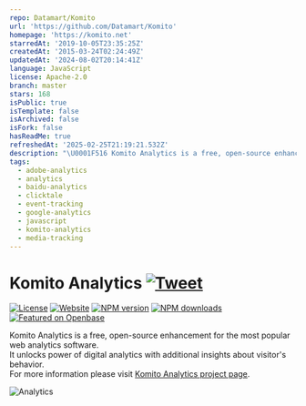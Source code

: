 ```yaml
---
repo: Datamart/Komito
url: 'https://github.com/Datamart/Komito'
homepage: 'https://komito.net'
starredAt: '2019-10-05T23:35:25Z'
createdAt: '2015-03-24T02:24:49Z'
updatedAt: '2024-08-02T20:14:41Z'
language: JavaScript
license: Apache-2.0
branch: master
stars: 168
isPublic: true
isTemplate: false
isArchived: false
isFork: false
hasReadMe: true
refreshedAt: '2025-02-25T21:19:21.532Z'
description: "\U0001F516 Komito Analytics is a free, open-source enhancement for the most popular web analytics software."
tags:
  - adobe-analytics
  - analytics
  - baidu-analytics
  - clicktale
  - event-tracking
  - google-analytics
  - javascript
  - komito-analytics
  - media-tracking
---
```


# Komito Analytics [![Tweet](https://img.shields.io/twitter/url/http/shields.io.svg?style=social)](https://twitter.com/intent/tweet?text=Komito%20Analytics%20-%20Unlock%20the%20power%20of%20digital%20analytics%20with%20additional%20insights%20about%20visitor%27s%20behavior.&url=https://komito.net/&via=GitHub&hashtags=KomitoAnalytics,GoogleAnalytics,AdobeAnalytics,EventTracking,MediaTracking)
[![License](http://img.shields.io/:license-apache-blue.svg)](http://www.apache.org/licenses/LICENSE-2.0.html) [![Website](https://img.shields.io/website-up-down-green-red/https/komito.net.svg?style=flat)](https://komito.net) [![NPM version](https://img.shields.io/npm/v/komito-analytics.svg?style=flat)](https://npmjs.org/package/komito-analytics) [![NPM downloads](https://img.shields.io/npm/dm/komito-analytics.svg?style=flat)](https://npmjs.org/package/komito-analytics) [![Featured on Openbase](https://badges.openbase.com/js/featured/komito-analytics.svg?token=M+/9hZajk/0wvVbSAegFdsqngROcpFxgW93PereSBU0=)](https://openbase.com/js/komito-analytics?utm_source=embedded&amp;utm_medium=badge&amp;utm_campaign=rate-badge)

Komito Analytics is a free, open-source enhancement for the most popular web analytics software.<br>
It unlocks power of digital analytics with additional insights about visitor's behavior.<br>
For more information please visit [Komito Analytics project page](https://komito.net).

![Analytics](https://www.google-analytics.com/collect?v=1&tid=UA-5065160-14&t=pageview&dh=github.com&dp=/Datamart/Komito&dt=GitHub%20README)
